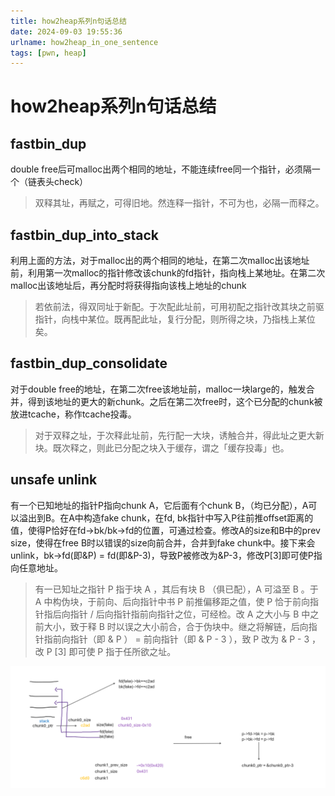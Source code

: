 ```yaml
---
title: how2heap系列n句话总结
date: 2024-09-03 19:55:36
urlname: how2heap_in_one_sentence
tags: [pwn, heap]
---
```


# how2heap系列n句话总结

## fastbin_dup 

double free后可malloc出两个相同的地址，不能连续free同一个指针，必须隔一个（链表头check） 

> 双释其址，再赋之，可得旧地。然连释一指针，不可为也，必隔一而释之。 

## fastbin_dup_into_stack 

利用上面的方法，对于malloc出的两个相同的地址，在第二次malloc出该地址前，利用第一次malloc的指针修改该chunk的fd指针，指向栈上某地址。在第二次malloc出该地址后，再分配时将获得指向该栈上地址的chunk

> 若依前法，得双同址于新配。于次配此址前，可用初配之指针改其块之前驱指针，向栈中某位。既再配此址，复行分配，则所得之块，乃指栈上某位矣。 

## fastbin_dup_consolidate

对于double free的地址，在第二次free该地址前，malloc一块large的，触发合并，得到该地址的更大的新chunk。之后在第二次free时，这个已分配的chunk被放进tcache，称作tcache投毒。


> 对于双释之址，于次释此址前，先行配一大块，诱触合并，得此址之更大新块。既次释之，则此已分配之块入于缓存，谓之「缓存投毒」也。

## unsafe unlink

有一个已知地址的指针P指向chunk A，它后面有个chunk B，（均已分配），A可以溢出到B。在A中构造fake chunk，在fd, bk指针中写入P往前推offset距离的值，使得P恰好在fd->bk/bk->fd的位置，可通过检查。修改A的size和B中的prev size，使得在free B时以错误的size向前合并，合并到fake chunk中。接下来会unlink，bk->fd(即&P) = fd(即&P-3)，导致P被修改为&P-3，修改P[3]即可使P指向任意地址。

> 有一已知址之指针 P 指于块 A ，其后有块 B （俱已配），A 可溢至 B 。于 A 中构伪块，于前向、后向指针中书 P 前推偏移距之值，使 P 恰于前向指针指后向指针 / 后向指针指前向指针之位，可经检。改 A 之大小与 B 中之前大小，致于释 B 时以误之大小前合，合于伪块中。继之将解链，后向指针指前向指针（即 & P ） = 前向指针（即 & P - 3 ），致 P 改为 & P - 3 ，改 P [3] 即可使 P 指于任所欲之址。

![unlink](../images/unlink.png)